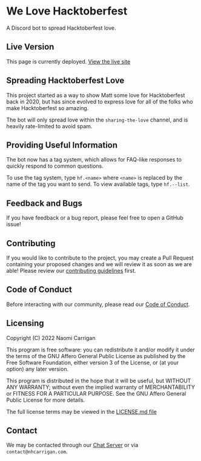 # We Love Hacktoberfest

A Discord bot to spread Hacktoberfest love.

## Live Version

This page is currently deployed. [View the live site](https://discord.gg/hacktoberfest)

## Spreading Hacktoberfest Love

This project started as a way to show Matt some love for Hacktoberfest back in 2020, but has since evolved to express love for all of the folks who make Hacktoberfest so amazing.

The bot will only spread love within the `sharing-the-love` channel, and is heavily rate-limited to avoid spam.

## Providing Useful Information

The bot now has a tag system, which allows for FAQ-like responses to quickly respond to common questions.

To use the tag system, type `hf.<name>` where `<name>` is replaced by the name of the tag you want to send. To view available tags, type `hf.--list`.

## Feedback and Bugs

If you have feedback or a bug report, please feel free to open a GitHub issue!

## Contributing

If you would like to contribute to the project, you may create a Pull Request containing your proposed changes and we will review it as soon as we are able! Please review our [contributing guidelines](CONTRIBUTING.md) first.

## Code of Conduct

Before interacting with our community, please read our [Code of Conduct](CODE_OF_CONDUCT.md).

## Licensing

Copyright (C) 2022 Naomi Carrigan

This program is free software: you can redistribute it and/or modify it under the terms of the GNU Affero General Public License as published by the Free Software Foundation, either version 3 of the License, or (at your option) any later version.

This program is distributed in the hope that it will be useful, but WITHOUT ANY WARRANTY; without even the implied warranty of MERCHANTABILITY or FITNESS FOR A PARTICULAR PURPOSE. See the GNU Affero General Public License for more details.

The full license terms may be viewed in the [LICENSE.md file](./LICENSE.md)

## Contact

We may be contacted through our [Chat Server](http://chat.nhcarrigan.com) or via `contact@nhcarrigan.com`.
